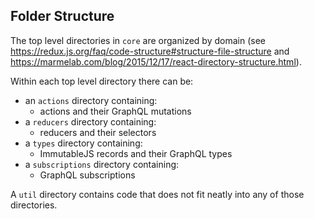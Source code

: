 ## Folder Structure

The top level directories in `core` are organized by domain
(see https://redux.js.org/faq/code-structure#structure-file-structure and https://marmelab.com/blog/2015/12/17/react-directory-structure.html).

Within each top level directory there can be:
* an `actions` directory containing:
  * actions and their GraphQL mutations
* a `reducers` directory containing:
  * reducers and their selectors
* a `types` directory containing:
  * ImmutableJS records and their GraphQL types
* a `subscriptions` directory containing:
  * GraphQL subscriptions

A `util` directory contains code that does not fit neatly into any of those directories.
